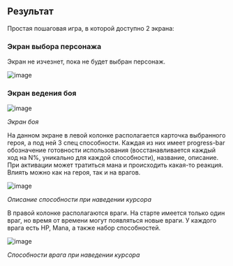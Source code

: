 
## Результат
Простая пошаговая игра, в которой доступно 2 экрана: 

### Экран выбора персонажа

Экран не изчезнет, пока не будет выбран персонаж.

![image](https://user-images.githubusercontent.com/80813556/165493570-1c663c3c-f479-4294-b6af-c201df1a65da.png)

### Экран ведения боя

![image](https://user-images.githubusercontent.com/80813556/165493670-4e9f88cd-fd1b-44a7-911e-f330cd645c95.png)

*Экран боя*

На данном экране в левой колонке располагается карточка выбранного героя, а под ней 3 спец способности. Каждая из них имеет progress-bar обозначение готовности использования (восстанавливается каждый ход на N%, уникально для каждой способности), название, описание. При активации может тратиться мана и происходить какая-то реакция. Влиять можно как на героя, так и на врагов.

![image](https://user-images.githubusercontent.com/80813556/165493957-3d886ff1-bc81-461b-8b2a-962f042f2751.png)

*Описание способности при наведении курсора*

В правой колонке располагаются враги. На старте имеется только один враг, но время от времени могут появляться новые враги. У каждого врага есть HP, Mana, а также набор способностей.

![image](https://user-images.githubusercontent.com/80813556/165494283-080ce6b0-31d1-4a3b-9f0f-60329c43d7d5.png)

*Способности врага при наведении курсора*
